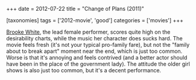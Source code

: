 +++
date = 2012-07-22
title = "Change of Plans (2011)"

[taxonomies]
tags = ['2012-movie', 'good']
categories = ['movies']
+++

[Brooke White], the lead female performer, scores quite high on the
desirability charts, while the music her character does sucks hard. The
movie feels fresh (it's not your typical pro-family fare), but not the
"family about to break apart" moment near the end, which is just too
common. Worse is that it's annoying and feels contrived (and a better
actor should have been in the place of the government lady). The
attitude the older girl shows is also just too common, but it's a
decent performance.

  [Brooke White]: http://en.wikipedia.org/wiki/Brooke_White
